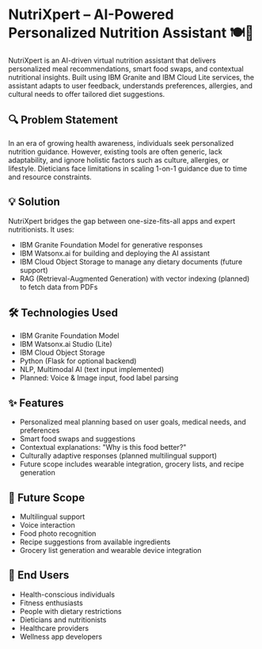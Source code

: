 
# NutriXpert – AI-Powered Personalized Nutrition Assistant 🍽️🤖

NutriXpert is an AI-driven virtual nutrition assistant that delivers personalized meal recommendations, smart food swaps, and contextual nutritional insights. Built using IBM Granite and IBM Cloud Lite services, the assistant adapts to user feedback, understands preferences, allergies, and cultural needs to offer tailored diet suggestions.

## 🔍 Problem Statement

In an era of growing health awareness, individuals seek personalized nutrition guidance. However, existing tools are often generic, lack adaptability, and ignore holistic factors such as culture, allergies, or lifestyle. Dieticians face limitations in scaling 1-on-1 guidance due to time and resource constraints.

## 💡 Solution

NutriXpert bridges the gap between one-size-fits-all apps and expert nutritionists. It uses:
- IBM Granite Foundation Model for generative responses
- IBM Watsonx.ai for building and deploying the AI assistant
- IBM Cloud Object Storage to manage any dietary documents (future support)
- RAG (Retrieval-Augmented Generation) with vector indexing (planned) to fetch data from PDFs

## 🛠️ Technologies Used

- IBM Granite Foundation Model
- IBM Watsonx.ai Studio (Lite)
- IBM Cloud Object Storage
- Python (Flask for optional backend)
- NLP, Multimodal AI (text input implemented)
- Planned: Voice & Image input, food label parsing

## ✨ Features

- Personalized meal planning based on user goals, medical needs, and preferences
- Smart food swaps and suggestions
- Contextual explanations: "Why is this food better?"
- Culturally adaptive responses (planned multilingual support)
- Future scope includes wearable integration, grocery lists, and recipe generation


## 🚀 Future Scope

- Multilingual support
- Voice interaction
- Food photo recognition
- Recipe suggestions from available ingredients
- Grocery list generation and wearable device integration

## 👥 End Users

- Health-conscious individuals
- Fitness enthusiasts
- People with dietary restrictions
- Dieticians and nutritionists
- Healthcare providers
- Wellness app developers

